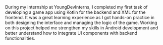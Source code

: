 During my internship at YoungDevInterns, I completed my first task of developing a game app using Kotlin for the backend and XML for the frontend. 
It was a great learning experience as I got hands-on practice in both designing the interface and managing the logic of the game.
Working on this project helped me strengthen my skills in Android development and better understand how to integrate UI components with backend functionalities.
